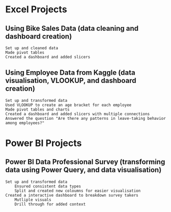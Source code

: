 # Excel Projects

## Using Bike Sales Data (data cleaning and dashboard creation)
    Set up and cleaned data
    Made pivot tables
    Created a dashboard and added slicers

## Using Employee Data from Kaggle (data visualisation, VLOOKUP, and dashboard creation)
    Set up and transformed data
    Used VLOOKUP to create an age bracket for each employee
    Made pivot tables and charts
    Created a dashboard and added slicers with multiple connections
    Answered the question "Are there any patterns in leave-taking behavior among employees?"


# Power BI Projects

## Power BI Data Professional Survey (transforming data using Power Query, and data visualisation)
    Set up and transformed data
        Ensured consistent data types
        Split and created new coloumns for easier visualisation
    Created a interactive dashboard to breakdown survey takers
        Mutliple visuals
        Drill through for added context
